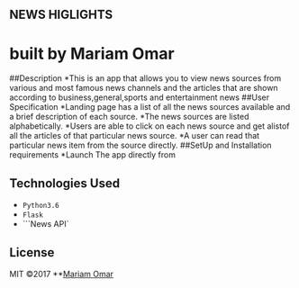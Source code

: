 ## NEWS HIGLIGHTS
# built by Mariam Omar
##Description
*This is an app that allows you to view news sources from various and most famous news channels and the articles that are shown according to business,general,sports and entertainment news 
##User Specification
*Landing page has a list of all the news sources available and a brief description of each source.
*The news sources are listed alphabetically.
*Users are able to click on each news source and get alistof all the articles of that particular news source.
*A user can read that particular news item from the source directly.
##SetUp and Installation requirements
*Launch The app directly from 
## Technologies Used
* ```Python3.6```
* ```Flask```
* ```News API`
## License
MIT &copy;2017 **[Mariam Omar]()